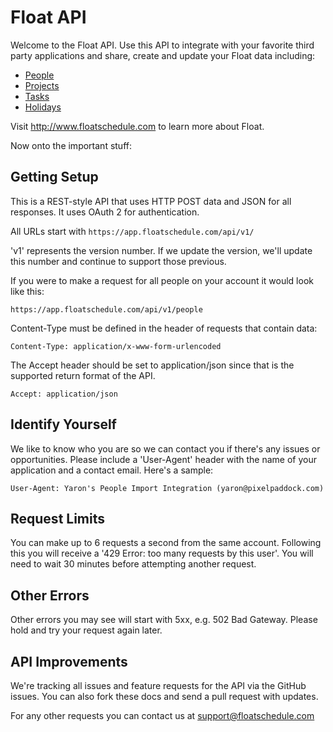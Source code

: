 Float API
=========

Welcome to the Float API. Use this API to integrate with your favorite third party applications and share, create and update your Float data including: 

* [People](https://github.com/floatschedule/api/blob/master/Sections/people.md)
* [Projects](https://github.com/floatschedule/api/blob/master/Sections/projects.md)
* [Tasks](https://github.com/floatschedule/api/blob/master/Sections/tasks.md)
* [Holidays](https://github.com/floatschedule/api/blob/master/Sections/holidays.md)

Visit http://www.floatschedule.com to learn more about Float.

Now onto the important stuff:

Getting Setup
-------------

This is a REST-style API that uses HTTP POST data and JSON for all responses. It uses OAuth 2 for authentication.

All URLs start with `https://app.floatschedule.com/api/v1/`

'v1' represents the version number. If we update the version, we'll update this number and continue to support those previous. 

If you were to make a request for all people on your account it would look like this:

`https://app.floatschedule.com/api/v1/people`

Content-Type must be defined in the header of requests that contain data:

`Content-Type: application/x-www-form-urlencoded`

The Accept header should be set to application/json since that is the supported return format of the API.

`Accept: application/json`

Identify Yourself
-----------------

We like to know who you are so we can contact you if there's any issues or opportunities. Please include a 'User-Agent' header with the name of your application and a contact email. Here's a sample:

`User-Agent: Yaron's People Import Integration (yaron@pixelpaddock.com)`
    

Request Limits
--------------

You can make up to 6 requests a second from the same account. Following this you will receive a '429 Error: too many requests by this user'. You will need to wait 30 minutes before attempting another request.


Other Errors
------------

Other errors you may see will start with 5xx, e.g. 502 Bad Gateway. Please hold and try your request again later.


API Improvements
----------------

We're tracking all issues and feature requests for the API via the GitHub issues. You can also fork these docs and send a pull request with updates.

For any other requests you can contact us at support@floatschedule.com

